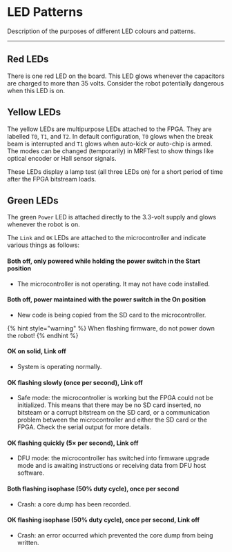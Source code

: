 # LED Patterns

Description of the purposes of different LED colours and patterns.

---

## Red LEDs

There is one red LED on the board. This LED glows whenever the capacitors are charged to more than 35 volts. Consider the robot potentially dangerous when this LED is on.

## Yellow LEDs

The yellow LEDs are multipurpose LEDs attached to the FPGA. They are labelled `T0`, `T1`, and `T2`. In default configuration, `T0` glows when the break beam is interrupted and `T1` glows when auto-kick or auto-chip is armed. The modes can be changed \(temporarily\) in MRFTest to show things like optical encoder or Hall sensor signals.

These LEDs display a lamp test \(all three LEDs on\) for a short period of time after the FPGA bitstream loads.

## Green LEDs

The green `Power` LED is attached directly to the 3.3-volt supply and glows whenever the robot is on.

The `Link` and `OK` LEDs are attached to the microcontroller and indicate various things as follows:

#### Both off, only powered while holding the power switch in the Start position

* The microcontroller is not operating. It may not have code installed.

#### Both off, power maintained with the power switch in the On position

* New code is being copied from the SD card to the microcontroller. 

{% hint style="warning" %}
When flashing firmware, do not power down the robot!
{% endhint %}

#### OK on solid, Link off

* System is operating normally.

#### OK flashing slowly \(once per second\), Link off

* Safe mode: the microcontroller is working but the FPGA could not be initialized. This means that there may be no SD card inserted, no bitsteam or a corrupt bitstream on the SD card, or a communication problem between the microcontroller and either the SD card or the FPGA. Check the serial output for more details.

#### OK flashing quickly \(5× per second\), Link off

* DFU mode: the microcontroller has switched into firmware upgrade mode and is awaiting instructions or receiving data from DFU host software.

#### Both flashing isophase \(50% duty cycle\), once per second

* Crash: a core dump has been recorded.

#### OK flashing isophase \(50% duty cycle\), once per second, Link off

* Crash: an error occurred which prevented the core dump from being written.
